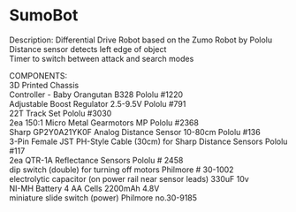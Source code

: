 # SumoBot

Description:
Differential Drive Robot based on the Zumo Robot by Pololu  
Distance sensor detects left edge of object   
Timer to switch between attack and search modes  

COMPONENTS:  
3D Printed Chassis  
Controller - Baby Orangutan B328 Pololu #1220  
Adjustable Boost Regulator 2.5-9.5V Pololu #791  
22T Track Set Pololu #3030  
2ea 150:1 Micro Metal Gearmotors MP Pololu #2368  
Sharp GP2Y0A21YK0F Analog Distance Sensor 10-80cm Pololu #136  
3-Pin Female JST PH-Style Cable (30cm) for Sharp Distance Sensors Pololu #117  
2ea QTR-1A Reflectance Sensors Pololu # 2458    
dip switch (double) for turning off motors Philmore # 30-1002  
electrolytic capacitor (on power rail near sensor leads) 330uF 10v  
NI-MH Battery 4 AA Cells 2200mAh 4.8V  
miniature slide switch (power) Philmore no.30-9185  
